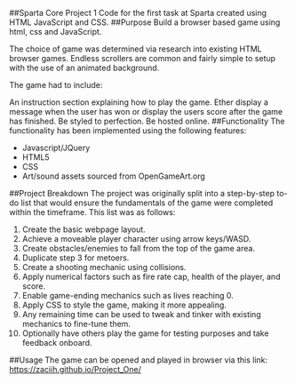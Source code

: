 ##Sparta Core Project 1
Code for the first task at Sparta created using HTML JavaScript and CSS.
##Purpose
Build a browser based game using html, css and JavaScript.

The choice of game was determined via research into existing HTML browser games. Endless scrollers are common and fairly simple to setup with the use of an animated background.

The game had to include:

An instruction section explaining how to play the game.
Ether display a message when the user has won or display the users score after the game has finished.
Be styled to perfection.
Be hosted online.
##Functionality
The functionality has been implemented using the following features:

* Javascript/JQuery
* HTML5
* CSS
* Art/sound assets sourced from OpenGameArt.org

##Project Breakdown
The project was originally split into a step-by-step to-do list that would ensure the fundamentals of the game were completed within the timeframe. This list was as follows:

1. Create the basic webpage layout.
2. Achieve a moveable player character using arrow keys/WASD.
3. Create obstacles/enemies to fall from the top of the game area.
4. Duplicate step 3 for metoers.
5. Create a shooting mechanic using collisions.
6. Apply numerical factors such as fire rate cap, health of the player, and score.
7. Enable game-ending mechanics such as lives reaching 0.
8. Apply CSS to style the game, making it more appealing.
9. Any remaining time can be used to tweak and tinker with existing mechanics to fine-tune them.
10. Optionally have others play the game for testing purposes and take feedback onboard.

##Usage
The game can be opened and played in browser via this link: https://zaciih.github.io/Project_One/
